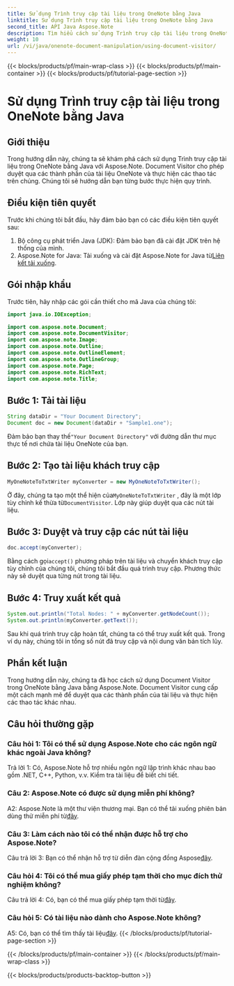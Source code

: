 ```yaml
---
title: Sử dụng Trình truy cập tài liệu trong OneNote bằng Java
linktitle: Sử dụng Trình truy cập tài liệu trong OneNote bằng Java
second_title: API Java Aspose.Note
description: Tìm hiểu cách sử dụng Trình truy cập tài liệu trong OneNote bằng Java với Aspose.Note. Duyệt và thao tác các tài liệu OneNote một cách liền mạch.
weight: 10
url: /vi/java/onenote-document-manipulation/using-document-visitor/
---
```


{{< blocks/products/pf/main-wrap-class >}}
{{< blocks/products/pf/main-container >}}
{{< blocks/products/pf/tutorial-page-section >}}

# Sử dụng Trình truy cập tài liệu trong OneNote bằng Java

## Giới thiệu

Trong hướng dẫn này, chúng ta sẽ khám phá cách sử dụng Trình truy cập tài liệu trong OneNote bằng Java với Aspose.Note. Document Visitor cho phép duyệt qua các thành phần của tài liệu OneNote và thực hiện các thao tác trên chúng. Chúng tôi sẽ hướng dẫn bạn từng bước thực hiện quy trình.

## Điều kiện tiên quyết

Trước khi chúng tôi bắt đầu, hãy đảm bảo bạn có các điều kiện tiên quyết sau:

1. Bộ công cụ phát triển Java (JDK): Đảm bảo bạn đã cài đặt JDK trên hệ thống của mình.
2. Aspose.Note for Java: Tải xuống và cài đặt Aspose.Note for Java từ[Liên kết tải xuống](https://releases.aspose.com/note/java/).

## Gói nhập khẩu

Trước tiên, hãy nhập các gói cần thiết cho mã Java của chúng tôi:

```java
import java.io.IOException;

import com.aspose.note.Document;
import com.aspose.note.DocumentVisitor;
import com.aspose.note.Image;
import com.aspose.note.Outline;
import com.aspose.note.OutlineElement;
import com.aspose.note.OutlineGroup;
import com.aspose.note.Page;
import com.aspose.note.RichText;
import com.aspose.note.Title;
```

## Bước 1: Tải tài liệu

```java
String dataDir = "Your Document Directory";
Document doc = new Document(dataDir + "Sample1.one");
```

 Đảm bảo bạn thay thế`"Your Document Directory"` với đường dẫn thư mục thực tế nơi chứa tài liệu OneNote của bạn.

## Bước 2: Tạo tài liệu khách truy cập

```java
MyOneNoteToTxtWriter myConverter = new MyOneNoteToTxtWriter();
```

 Ở đây, chúng ta tạo một thể hiện của`MyOneNoteToTxtWriter` , đây là một lớp tùy chỉnh kế thừa từ`DocumentVisitor`. Lớp này giúp duyệt qua các nút tài liệu.

## Bước 3: Duyệt và truy cập các nút tài liệu

```java
doc.accept(myConverter);
```

 Bằng cách gọi`accept()` phương pháp trên tài liệu và chuyển khách truy cập tùy chỉnh của chúng tôi, chúng tôi bắt đầu quá trình truy cập. Phương thức này sẽ duyệt qua từng nút trong tài liệu.

## Bước 4: Truy xuất kết quả

```java
System.out.println("Total Nodes: " + myConverter.getNodeCount());
System.out.println(myConverter.getText());
```

Sau khi quá trình truy cập hoàn tất, chúng ta có thể truy xuất kết quả. Trong ví dụ này, chúng tôi in tổng số nút đã truy cập và nội dung văn bản tích lũy.

## Phần kết luận

Trong hướng dẫn này, chúng ta đã học cách sử dụng Document Visitor trong OneNote bằng Java bằng Aspose.Note. Document Visitor cung cấp một cách mạnh mẽ để duyệt qua các thành phần của tài liệu và thực hiện các thao tác khác nhau.

## Câu hỏi thường gặp

### Câu hỏi 1: Tôi có thể sử dụng Aspose.Note cho các ngôn ngữ khác ngoài Java không?

Trả lời 1: Có, Aspose.Note hỗ trợ nhiều ngôn ngữ lập trình khác nhau bao gồm .NET, C++, Python, v.v. Kiểm tra tài liệu để biết chi tiết.

### Câu 2: Aspose.Note có được sử dụng miễn phí không?

 A2: Aspose.Note là một thư viện thương mại. Bạn có thể tải xuống phiên bản dùng thử miễn phí từ[đây](https://releases.aspose.com/).

### Câu 3: Làm cách nào tôi có thể nhận được hỗ trợ cho Aspose.Note?

 Câu trả lời 3: Bạn có thể nhận hỗ trợ từ diễn đàn cộng đồng Aspose[đây](https://forum.aspose.com/c/note/28).

### Câu hỏi 4: Tôi có thể mua giấy phép tạm thời cho mục đích thử nghiệm không?

 Câu trả lời 4: Có, bạn có thể mua giấy phép tạm thời từ[đây](https://purchase.aspose.com/temporary-license/).

### Câu hỏi 5: Có tài liệu nào dành cho Aspose.Note không?

 A5: Có, bạn có thể tìm thấy tài liệu[đây](https://reference.aspose.com/note/java/).
{{< /blocks/products/pf/tutorial-page-section >}}

{{< /blocks/products/pf/main-container >}}
{{< /blocks/products/pf/main-wrap-class >}}

{{< blocks/products/products-backtop-button >}}
